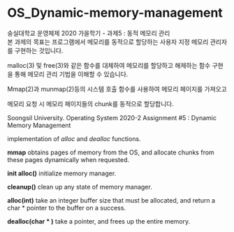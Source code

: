 # OS_Dynamic-memory-management  
숭실대학교 운영체제 2020 가을학기 - 과제5 : 동적 메모리 관리  
본 과제의 목표는 프로그램에서 메모리를 동적으로 할당하는 사용자 지정 메모리 관리자를 구현하는 것입니다.   

malloc(3) 및 free(3)와 같은 함수를 대체하여 메모리를 할당하고 해제하는 함수 구현을 통해 메모리 관리 기법을 이해할 수 있습니다.   

Mmap(2)과 munmap(2)등의 시스템 호출 함수를 사용하여 메모리 페이지를 가져오고  

메모리 요청 시 메모리 페이지들의 chunk를 동적으로 할당합니다.  
 
Soongsil University. Operating System 2020-2 Assignment #5 : Dynamic Memory Management

 implementation of _alloc_ and _dealloc_ functions.
 
**mmap** obtains pages of memory from the OS, and allocate chunks from these pages dynamically when requested.

**init alloc()** initialize memory manager.

**cleanup()** clean up any state of memory manager.

**alloc(int)** take an integer buffer size that must be allocated, and return a char * pointer to the buffer on a success.

**dealloc(char * )** take a pointer, and frees up the entire memory.
